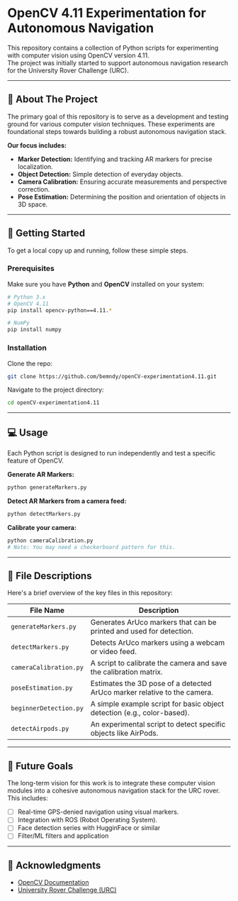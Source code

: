 # OpenCV 4.11 Experimentation for Autonomous Navigation

This repository contains a collection of Python scripts for experimenting with computer vision using OpenCV version 4.11.  
The project was initially started to support autonomous navigation research for the University Rover Challenge (URC).

---

## 🚩 About The Project

The primary goal of this repository is to serve as a development and testing ground for various computer vision techniques. These experiments are foundational steps towards building a robust autonomous navigation stack.

**Our focus includes:**
- **Marker Detection:** Identifying and tracking AR markers for precise localization.
- **Object Detection:** Simple detection of everyday objects.
- **Camera Calibration:** Ensuring accurate measurements and perspective correction.
- **Pose Estimation:** Determining the position and orientation of objects in 3D space.

---

## 🚀 Getting Started

To get a local copy up and running, follow these simple steps.

### Prerequisites

Make sure you have **Python** and **OpenCV** installed on your system:

```bash
# Python 3.x
# OpenCV 4.11
pip install opencv-python==4.11.*

# NumPy
pip install numpy
```

### Installation

Clone the repo:

```bash
git clone https://github.com/bemndy/openCV-experimentation4.11.git
```

Navigate to the project directory:

```bash
cd openCV-experimentation4.11
```

---

## 💻 Usage

Each Python script is designed to run independently and test a specific feature of OpenCV.

**Generate AR Markers:**
```bash
python generateMarkers.py
```

**Detect AR Markers from a camera feed:**
```bash
python detectMarkers.py
```

**Calibrate your camera:**
```bash
python cameraCalibration.py
# Note: You may need a checkerboard pattern for this.
```

---

## 📂 File Descriptions

Here's a brief overview of the key files in this repository:

| File Name             | Description                                                                  |
|-----------------------|------------------------------------------------------------------------------|
| `generateMarkers.py`  | Generates ArUco markers that can be printed and used for detection.          |
| `detectMarkers.py`    | Detects ArUco markers using a webcam or video feed.                          |
| `cameraCalibration.py`| A script to calibrate the camera and save the calibration matrix.             |
| `poseEstimation.py`   | Estimates the 3D pose of a detected ArUco marker relative to the camera.     |
| `beginnerDetection.py`| A simple example script for basic object detection (e.g., color-based).      |
| `detectAirpods.py`    | An experimental script to detect specific objects like AirPods.              |

---

## 🎯 Future Goals

The long-term vision for this work is to integrate these computer vision modules into a cohesive autonomous navigation stack for the URC rover. This includes:

- [ ] Real-time GPS-denied navigation using visual markers.
- [ ] Integration with ROS (Robot Operating System).
- [ ] Face detection series with HugginFace or similar
- [ ] Filter/ML filters and application

---

## 🙏 Acknowledgments

- [OpenCV Documentation](https://docs.opencv.org/)
- [University Rover Challenge (URC)](http://urc.marssociety.org/)
